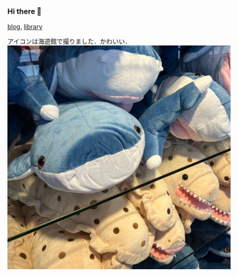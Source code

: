 ### Hi there 👋

[blog](https://kogetsu0728.github.io/), [library](https://kogetsu0728.github.io/ku-library/)<br>

アイコンは海遊館で撮りました．かわいい．<br>
![icon](icon_512x512.png)
